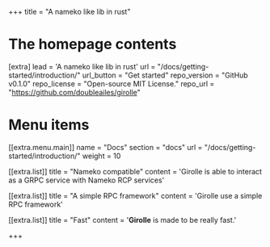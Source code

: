 +++
title = "A nameko like lib in rust"


# The homepage contents
[extra]
lead = 'A nameko like lib in rust'
url = "/docs/getting-started/introduction/"
url_button = "Get started"
repo_version = "GitHub v0.1.0"
repo_license = "Open-source MIT License."
repo_url = "https://github.com/doubleailes/girolle"

# Menu items
[[extra.menu.main]]
name = "Docs"
section = "docs"
url = "/docs/getting-started/introduction/"
weight = 10

[[extra.list]]
title = "Nameko compatible"
content = 'Girolle is able to interact as a GRPC service with Nameko RCP services'

[[extra.list]]
title = "A simple RPC framework"
content = 'Girolle use a simple RPC framework'

[[extra.list]]
title = "Fast"
content = '<b>Girolle</b> is made to be really fast.'

+++
